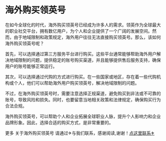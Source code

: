 # 海外购买领英号

在如今全球化的时代，海外购买领英号已经成为许多人的需求。领英作为全球最大的职业社交平台，拥有数亿用户，为个人和企业提供了一个广阔的发展空间。然而，由于地域限制和政策规定，海外用户往往无法直接购买领英号。那么，该如何海外购买领英号呢？

首先，可以选择通过第三方服务平台进行购买。这些平台通常能够帮助海外用户解决地域限制的问题，提供稳定的账号购买渠道，并且能够提供售后服务支持，确保用户的账号能够正常运行。

其次，可以选择通过代购的方式进行购买。在一些国家或地区，存在着一些代购机构或个人，他们可以帮助海外用户购买领英号，解决地域限制的问题。

不过，在海外购买领英号时，需要注意选择正规渠道，避免购买到非法或不可靠的账号，导致风险和损失。同时，也要留意当地相关政策和法律规定，确保购买行为合法合规。

海外购买领英号，可以帮助个人和企业拓展全球职业人脉，提升个人影响力和企业品牌形象。因此，选择合适的购买方式，是非常重要的。

更多 关于海外购买领英号 请通过✈与我们联系，感谢阅读,谢谢！[点这里联系✈](https://d.k02.cc)